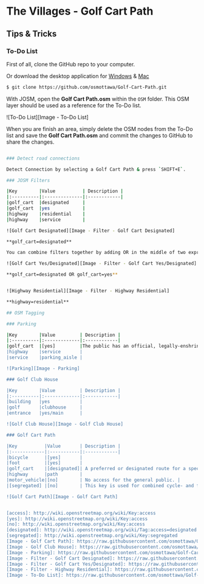 # The Villages - Golf Cart Path

## Tips & Tricks

### To-Do List

First of all, clone the GitHub repo to your computer.

Or download the desktop application for [Windows](https://windows.github.com/) & [Mac](https://mac.github.com/)

```bash
$ git clone https://github.com/osmottawa/Golf-Cart-Path.git
```

With JOSM, open the **Golf Cart Path.osm** within the `OSM` folder. This OSM layer should be used as a reference for the To-Do list.

![To-Do List][Image - To-Do List]

When you are finish an area, simply delete the OSM nodes from the To-Do list and save the **Golf Cart Path.osm** and commit the changes to GitHub to share the changes.

```bash

### Detect road connections

Detect Connection by selecting a Golf Cart Path & press `SHIFT+E`.

### JOSM Filters

|Key        |Value          | Description |
|:----------|:--------------|:------------|
|golf_cart  |designated     |
|golf_cart  |yes            |
|highway    |residential    |
|highway    |service        |

![Golf Cart Designated][Image - Filter - Golf Cart Designated]

**golf_cart=designated**

You can combine filters together by adding OR in the middle of two expressions. (Ex: `golf_cart=yes OR golf_cart=designated`)

![Golf Cart Yes/Designated][Image - Filter - Golf Cart Yes/Designated]

**golf_cart=designated OR golf_cart=yes**


![Highway Residential][Image - Filter - Highway Residential]

**highway=residential**

## OSM Tagging

### Parking

|Key        |Value         | Description |
|:----------|:-------------|:------------|
|golf_cart  |[yes]         |The public has an official, legally-enshrined right of access; i.e., it's a right of way |
|highway    |service       |
|service    |parking_aisle |

![Parking][Image - Parking]

### Golf Club House

|Key        |Value         | Description |
|:----------|:-------------|:------------|
|building   |yes           |
|golf       |clubhouse     |
|entrance   |yes/main      |

![Golf Club House][Image - Golf Club House]

### Golf Cart Path

|Key          |Value       | Description |
|:------------|:-----------|:------------|
|bicycle      |[yes]       |
|foot         |[yes]       |
|golf_cart    |[designated]| A preferred or designated route for a specific vehicle type or types, often marked by a traffic sign. |
|highway      |path        |
|motor_vehicle|[no]        | No access for the general public. |
|[segregated] |[no]        | This key is used for combined cycle- and footways. If both have their own lane, tag [segregated]=[yes]. If they share one lane, tag [segregated]=[no]. This key has no default value and should be tagged on all shared ways! |

![Golf Cart Path][Image - Golf Cart Path]


[access]: http://wiki.openstreetmap.org/wiki/Key:access
[yes]: http://wiki.openstreetmap.org/wiki/Key:access
[no]: http://wiki.openstreetmap.org/wiki/Key:access
[designated]: http://wiki.openstreetmap.org/wiki/Tag:access=designated
[segregated]: http://wiki.openstreetmap.org/wiki/Key:segregated
[Image - Golf Cart Path]: https://raw.githubusercontent.com/osmottawa/Golf-Cart-Path/master/Images/Example%20(Golf%20Cart%20Path).png
[Image - Golf Club House]: https://raw.githubusercontent.com/osmottawa/Golf-Cart-Path/master/Images/Example%20(Golf%20Club%20House).png
[Image - Parking]: https://raw.githubusercontent.com/osmottawa/Golf-Cart-Path/master/Images/Example%20(Parking).png
[Image - Filter - Golf Cart Designated]: https://raw.githubusercontent.com/osmottawa/Golf-Cart-Path/master/Images/Filter%20(golf_cart%3Ddesignated).png
[Image - Filter - Golf Cart Yes/Designated]: https://raw.githubusercontent.com/osmottawa/Golf-Cart-Path/master/Images/Filter%20(golf_cart%3Dyes%20OR%20designated).png
[Image - Filter - Highway Residential]: https://raw.githubusercontent.com/osmottawa/Golf-Cart-Path/master/Images/Filter%20(highway%3Dresidential).png
[Image - To-Do List]: https://raw.githubusercontent.com/osmottawa/Golf-Cart-Path/master/Images/To-Do%20List.png